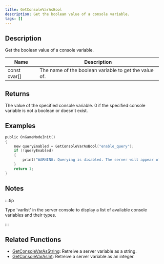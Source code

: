 ```yaml
---
title: GetConsoleVarAsBool
description: Get the boolean value of a console variable.
tags: []
---
```


## Description

Get the boolean value of a console variable.

| Name         | Description                                           |
| ------------ | ----------------------------------------------------- |
| const cvar[] | The name of the boolean variable to get the value of. |

## Returns

The value of the specified console variable. 0 if the specified console variable is not a boolean or doesn't exist.

## Examples

```c
public OnGameModeInit()
{
    new queryEnabled = GetConsoleVarAsBool("enable_query");
    if (!queryEnabled)
    {
        print("WARNING: Querying is disabled. The server will appear offline in the server browser.");
    }
    return 1;
}
```

## Notes

:::tip

Type 'varlist' in the server console to display a list of available console variables and their types.

:::

## Related Functions

- [GetConsoleVarAsString](GetConsoleVarAsString): Retreive a server variable as a string.
- [GetConsoleVarAsInt](GetConsoleVarAsInt): Retreive a server variable as an integer.
